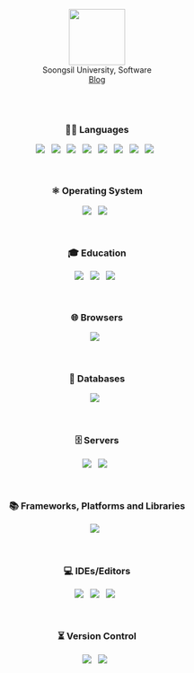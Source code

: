 <p align="center">
  <img src="https://media.giphy.com/media/M9gbBd9nbDrOTu1Mqx/giphy.gif" width="100"/>
  <br>
  Soongsil University, Software <br>
  <a href="https://seonghwan7694.github.io/">Blog</a><br/>
</p>

<br> <br>

<h3 align="center">🧑‍💻 Languages</h3>

<p align="center">
  <img src="https://img.shields.io/badge/c-%2300599C.svg?style=for-the-badge&logo=c&logoColor=white"/> &nbsp
  <img src="https://img.shields.io/badge/c++-%2300599C.svg?style=for-the-badge&logo=c%2B%2B&logoColor=white"/> &nbsp
  <img src="https://img.shields.io/badge/C-00599C?style=flat-square&logo=c%2B%2B&logoColor=white"/> &nbsp
  <img src="https://img.shields.io/badge/html5-%23E34F26.svg?style=for-the-badge&logo=html5&logoColor=white"/> &nbsp
  <img src="https://img.shields.io/badge/javascript-%23323330.svg?style=for-the-badge&logo=javascript&logoColor=%23F7DF1E"/> &nbsp
  <img src="https://img.shields.io/badge/markdown-%23000000.svg?style=for-the-badge&logo=markdown&logoColor=white"/> &nbsp
  <img src="https://img.shields.io/badge/python-3670A0?style=for-the-badge&logo=python&logoColor=ffdd54"/> &nbsp
  <img src="https://img.shields.io/badge/java-%23ED8B00.svg?style=for-the-badge&logo=java&logoColor=white"/> &nbsp
</p>

<br>

<h3 align="center">⚛ Operating System</h3>

<p align="center">
  <img src="https://img.shields.io/badge/Ubuntu-E95420?style=for-the-badge&logo=ubuntu&logoColor=white"> &nbsp
  <img src="https://img.shields.io/badge/Windows-0078D6?style=for-the-badge&logo=windows&logoColor=white"> &nbsp
</p>

<br>

<h3 align="center">🎓 Education</h3>

<p align="center">
  <img src="https://img.shields.io/badge/Udemy-A435F0?style=for-the-badge&logo=Udemy&logoColor=white"> &nbsp
  <img src="https://img.shields.io/badge/Freecodecamp-%23123.svg?&style=for-the-badge&logo=freecodecamp&logoColor=green"> &nbsp
  <img src="https://img.shields.io/badge/GeeksforGeeks-gray?style=for-the-badge&logo=geeksforgeeks&logoColor=35914c"> &nbsp
</p>

<br>

<h3 align="center">🌐 Browsers</h3>

<p align="center">
  <img src="https://img.shields.io/badge/Google%20Chrome-4285F4?style=for-the-badge&logo=GoogleChrome&logoColor=white"> &nbsp
</p>

<br>

<h3 align="center">💾 Databases</h3>

<p align="center">
  <img src="https://img.shields.io/badge/sqlite-%2307405e.svg?style=for-the-badge&logo=sqlite&logoColor=white"> &nbsp
</p>

<br>

<h3 align="center">🗄 Servers</h3>

<p align="center">
  <img src="https://img.shields.io/badge/gunicorn-%298729.svg?style=for-the-badge&logo=gunicorn&logoColor=white"> &nbsp
  <img src="https://img.shields.io/badge/nginx-%23009639.svg?style=for-the-badge&logo=nginx&logoColor=white"> &nbsp
</p>

<br>

<h3 align="center">📚 Frameworks, Platforms and Libraries</h3>

<p align="center">
  <img src="https://img.shields.io/badge/django-%23092E20.svg?style=for-the-badge&logo=django&logoColor=white"> &nbsp
</p>

<br>

<h3 align="center">💻 IDEs/Editors</h3>

<p align="center">
  <img src="https://img.shields.io/badge/pycharm-143?style=for-the-badge&logo=pycharm&logoColor=black&color=black&labelColor=green"> &nbsp
  <img src="https://img.shields.io/badge/VIM-%2311AB00.svg?style=for-the-badge&logo=vim&logoColor=white"> &nbsp
  <img src="https://img.shields.io/badge/Visual%20Studio%20Code-0078d7.svg?style=for-the-badge&logo=visual-studio-code&logoColor=white"> &nbsp
</p>

<br>

<h3 align="center">⏳ Version Control</h3>

<p align="center">
  <img src="https://img.shields.io/badge/git-%23F05033.svg?style=for-the-badge&logo=git&logoColor=white"> &nbsp
  <img src="https://img.shields.io/badge/github-%23121011.svg?style=for-the-badge&logo=github&logoColor=white"> &nbsp
</p>